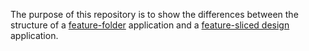 The purpose of this repository is to show the differences between the structure of a [feature-folder](https://github.com/chimon2000/react-architecture/tree/main/feature-app) application and a [feature-sliced design](https://github.com/chimon2000/react-architecture/tree/main/fsd-app) application.
